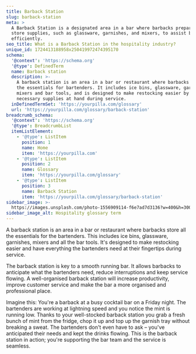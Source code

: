```yaml
---
title: Barback Station
slug: barback-station
meta: >
  A Barback Station is a designated area in a bar where barbacks prepare and
  store supplies, such as glassware, garnishes, and mixers, to assist bartenders
  efficiently.
seo_title: What is a Barback Station in the hospitality industry?
unique_id: 1724413188958x250419972474395170
schema:
  '@context': 'https://schema.org'
  '@type': DefinedTerm
  name: Barback station
  description: >-
    A barback station is an area in a bar or restaurant where barbacks store all
    the essentials for bartenders. It includes ice bins, glassware, garnishes,
    mixers and bar tools, and is designed to make restocking easier by keeping
    necessary supplies at hand during service.
  inDefinedTermSet: 'https://yourpilla.com/glossary'
  url: 'https://yourpilla.com/glossary/barback-station'
breadcrumb_schema:
  '@context': 'https://schema.org'
  '@type': BreadcrumbList
  itemListElement:
    - '@type': ListItem
      position: 1
      name: Home
      item: 'https://yourpilla.com'
    - '@type': ListItem
      position: 2
      name: Glossary
      item: 'https://yourpilla.com/glossary'
    - '@type': ListItem
      position: 3
      name: Barback Station
      item: 'https://yourpilla.com/glossary/barback-station'
sidebar_image: >-
  https://images.unsplash.com/photo-1556909114-f6e7ad7d3136?w=400&h=300&fit=crop&auto=format
sidebar_image_alt: Hospitality glossary term
---
```

A barback station is an area in a bar or restaurant where barbacks store all the essentials for the bartenders. This includes ice bins, glassware, garnishes, mixers and all the bar tools. It's designed to make restocking easier and have everything the bartenders need at their fingertips during service.

The barback station is key to a smooth running bar. It allows barbacks to anticipate what the bartenders need, reduce interruptions and keep service flowing. A well-organised barback station will increase productivity, improve customer service and make the bar a more organised and professional place.

Imagine this: You're a barback at a busy cocktail bar on a Friday night. The bartenders are working at lightning speed and you notice the mint is running low. Thanks to your well-stocked barback station you grab a fresh bunch of mint from the fridge, chop it up and top up the garnish tray without breaking a sweat. The bartenders don't even have to ask – you've anticipated their needs and kept the drinks flowing. This is the barback station in action; you're supporting the bar team and the service is seamless.
